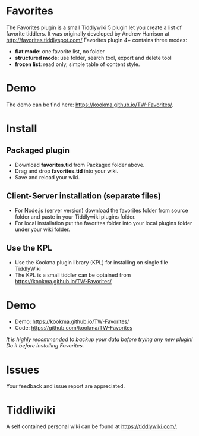 # Favorites
The Favorites plugin is a small Tiddlywiki 5 plugin let you create a list of favorite tiddlers. It was originally developed by Andrew Harrison at http://favorites.tiddlyspot.com/
Favorites plugin 4+ contains three modes:

- **flat mode**: one favorite list, no folder
- **structured mode**: use folder, search tool, export and delete tool
- **frozen list**: read only, simple table of content style.

# Demo
The demo can be find here: https://kookma.github.io/TW-Favorites/.


# Install
## Packaged plugin 
   - Download **favorites.tid** from Packaged folder above.
   - Drag and drop **favorites.tid** into your wiki.
   - Save and reload your wiki.

## Client-Server installation (separate files)
  - For Node.js (server version) download the favorites folder from source folder and paste in your Tiddlywiki plugins folder.
  - For local installation put the favorites folder into your local plugins folder under your wiki folder.
  
## Use the KPL
  - Use the Kookma plugin library (KPL) for installing on single file TiddlyWiki
  - The KPL is a small tiddler can be optained from https://kookma.github.io/TW-Favorites/

# Demo
  - Demo: https://kookma.github.io/TW-Favorites/
  - Code: https://github.com/kookma/TW-Favorites

_It is highly recommended to backup your data before trying any new plugin! Do it before installing Favorites._


# Issues
Your feedback and issue report are appreciated.

# Tiddliwiki
A self contained personal wiki can be found at https://tiddlywiki.com/.

